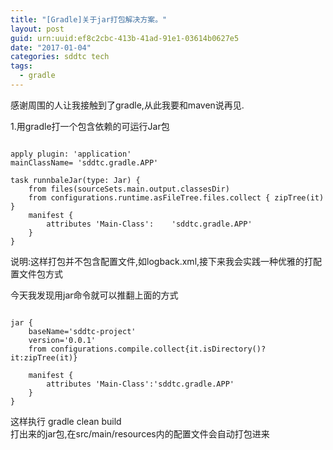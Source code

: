 ```yaml
---
title: "[Gradle]关于jar打包解决方案。"
layout: post
guid: urn:uuid:ef8c2cbc-413b-41ad-91e1-03614b0627e5
date: "2017-01-04"
categories: sddtc tech
tags:
  - gradle
---
```


感谢周围的人让我接触到了gradle,从此我要和maven说再见.  

1.用gradle打一个包含依赖的可运行Jar包  

```vim 

apply plugin: 'application'
mainClassName= 'sddtc.gradle.APP'

task runnbaleJar(type: Jar) {
    from files(sourceSets.main.output.classesDir)
    from configurations.runtime.asFileTree.files.collect { zipTree(it) }
    manifest {
        attributes 'Main-Class': 	'sddtc.gradle.APP'
    }
}

```

说明:这样打包并不包含配置文件,如logback.xml,接下来我会实践一种优雅的打配置文件包方式

今天我发现用jar命令就可以推翻上面的方式  

```vim

jar {
    baseName='sddtc-project'
    version='0.0.1'
    from configurations.compile.collect{it.isDirectory()?it:zipTree(it)}
    
    manifest {
        attributes 'Main-Class':'sddtc.gradle.APP'
    }
}

```

这样执行 gradle clean build  
打出来的jar包,在src/main/resources内的配置文件会自动打包进来